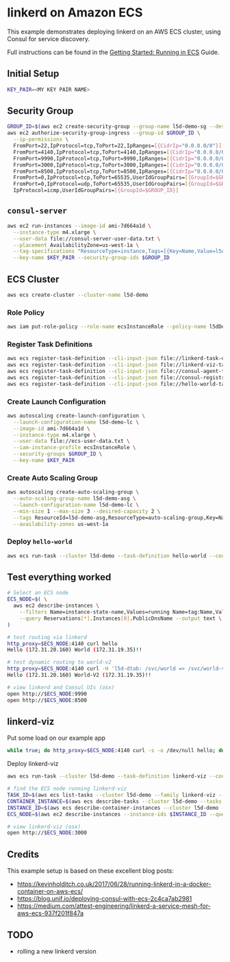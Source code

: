 # linkerd on Amazon ECS

This example demonstrates deploying linkerd on an AWS ECS cluster, using Consul
for service discovery.

Full instructions can be found in the
[Getting Started: Running in ECS](https://linkerd.io/getting-started/ecs/)
Guide.

## Initial Setup

```bash
KEY_PAIR=<MY KEY PAIR NAME>
```

## Security Group

```bash
GROUP_ID=$(aws ec2 create-security-group --group-name l5d-demo-sg --description "Linkerd Demo" | jq -r .GroupId)
aws ec2 authorize-security-group-ingress --group-id $GROUP_ID \
  --ip-permissions \
  FromPort=22,IpProtocol=tcp,ToPort=22,IpRanges=[{CidrIp="0.0.0.0/0"}] \
  FromPort=4140,IpProtocol=tcp,ToPort=4140,IpRanges=[{CidrIp="0.0.0.0/0"}] \
  FromPort=9990,IpProtocol=tcp,ToPort=9990,IpRanges=[{CidrIp="0.0.0.0/0"}] \
  FromPort=3000,IpProtocol=tcp,ToPort=3000,IpRanges=[{CidrIp="0.0.0.0/0"}] \
  FromPort=8500,IpProtocol=tcp,ToPort=8500,IpRanges=[{CidrIp="0.0.0.0/0"}] \
  FromPort=0,IpProtocol=tcp,ToPort=65535,UserIdGroupPairs=[{GroupId=$GROUP_ID}] \
  FromPort=0,IpProtocol=udp,ToPort=65535,UserIdGroupPairs=[{GroupId=$GROUP_ID}] \
  IpProtocol=icmp,UserIdGroupPairs=[{GroupId=$GROUP_ID}]
```

## `consul-server`

```bash
aws ec2 run-instances --image-id ami-7d664a1d \
  --instance-type m4.xlarge \
  --user-data file://consul-server-user-data.txt \
  --placement AvailabilityZone=us-west-1a \
  --tag-specifications "ResourceType=instance,Tags=[{Key=Name,Value=l5d-demo-consul-server}]" \
  --key-name $KEY_PAIR --security-group-ids $GROUP_ID
```

## ECS Cluster

```bash
aws ecs create-cluster --cluster-name l5d-demo
```

### Role Policy

```bash
aws iam put-role-policy --role-name ecsInstanceRole --policy-name l5dDemoPolicy --policy-document file://ecs-role-policy.json
```

### Register Task Definitions

```bash
aws ecs register-task-definition --cli-input-json file://linkerd-task-definition.json
aws ecs register-task-definition --cli-input-json file://linkerd-viz-task-definition.json
aws ecs register-task-definition --cli-input-json file://consul-agent-task-definition.json
aws ecs register-task-definition --cli-input-json file://consul-registrator-task-definition.json
aws ecs register-task-definition --cli-input-json file://hello-world-task-definition.json
```

### Create Launch Configuration

```bash
aws autoscaling create-launch-configuration \
  --launch-configuration-name l5d-demo-lc \
  --image-id ami-7d664a1d \
  --instance-type m4.xlarge \
  --user-data file://ecs-user-data.txt \
  --iam-instance-profile ecsInstanceRole \
  --security-groups $GROUP_ID \
  --key-name $KEY_PAIR
```

### Create Auto Scaling Group

```bash
aws autoscaling create-auto-scaling-group \
  --auto-scaling-group-name l5d-demo-asg \
  --launch-configuration-name l5d-demo-lc \
  --min-size 1 --max-size 3 --desired-capacity 2 \
  --tags ResourceId=l5d-demo-asg,ResourceType=auto-scaling-group,Key=Name,Value=l5d-demo-ecs,PropagateAtLaunch=true \
  --availability-zones us-west-1a
```

### Deploy `hello-world`

```bash
aws ecs run-task --cluster l5d-demo --task-definition hello-world --count 2
```

## Test everything worked

```bash
# Select an ECS node
ECS_NODE=$( \
  aws ec2 describe-instances \
    --filters Name=instance-state-name,Values=running Name=tag:Name,Values=l5d-demo-ecs \
    --query Reservations[*].Instances[0].PublicDnsName --output text \
)

# test routing via linkerd
http_proxy=$ECS_NODE:4140 curl hello
Hello (172.31.20.160) World (172.31.19.35)!!

# test dynamic routing to world-v2
http_proxy=$ECS_NODE:4140 curl -H 'l5d-dtab: /svc/world => /svc/world-v2' hello
Hello (172.31.20.160) World-V2 (172.31.19.35)!!

# view linkerd and Consul UIs (osx)
open http://$ECS_NODE:9990
open http://$ECS_NODE:8500
```

## linkerd-viz

Put some load on our example app

```bash
while true; do http_proxy=$ECS_NODE:4140 curl -s -o /dev/null hello; done
```

Deploy linkerd-viz

```bash
aws ecs run-task --cluster l5d-demo --task-definition linkerd-viz --count 1

# find the ECS node running linkerd-viz
TASK_ID=$(aws ecs list-tasks --cluster l5d-demo --family linkerd-viz --desired-status RUNNING --query taskArns[0] --output text)
CONTAINER_INSTANCE=$(aws ecs describe-tasks --cluster l5d-demo --tasks $TASK_ID --query tasks[0].containerInstanceArn --output text)
INSTANCE_ID=$(aws ecs describe-container-instances --cluster l5d-demo --container-instances $CONTAINER_INSTANCE --query containerInstances[0].ec2InstanceId --output text)
ECS_NODE=$(aws ec2 describe-instances --instance-ids $INSTANCE_ID --query Reservations[*].Instances[0].PublicDnsName --output text)

# view linkerd-viz (osx)
open http://$ECS_NODE:3000
```

## Credits

This example setup is based on these excellent blog posts:

  - https://kevinholditch.co.uk/2017/06/28/running-linkerd-in-a-docker-container-on-aws-ecs/
  - https://blog.unif.io/deploying-consul-with-ecs-2c4ca7ab2981
  - https://medium.com/attest-engineering/linkerd-a-service-mesh-for-aws-ecs-937f201f847a

## TODO

- rolling a new linkerd version
